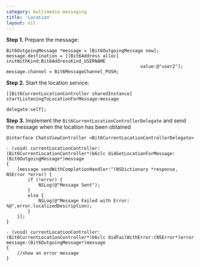 ```yaml
---
category: multimedia messaging
title: 'Location'
layout: nil
---
```


__Step 1.__ Prepare the message: 

```objc
Bit6OutgoingMessage *message = [Bit6OutgoingMessage new];
message.destination = [[Bit6Address alloc] initWithKind:Bit6AddressKind_USERNAME 
                                                  value:@"user2"];
message.channel = Bit6MessageChannel_PUSH;
```

__Step 2.__ Start the location service:

```objc
[[Bit6CurrentLocationController sharedInstance] startListeningToLocationForMessage:message 
                                                                          delegate:self];
```

__Step 3.__ Implement the `Bit6CurrentLocationControllerDelegate` and send the message when the location has been obtained

```objc
@interface ChatsViewController <Bit6CurrentLocationControllerDelegate>
```

```objc
- (void) currentLocationController:(Bit6CurrentLocationController*)b6clc didGetLocationForMessage:(Bit6OutgoingMessage*)message
{
    [message sendWithCompletionHandler:^(NSDictionary *response, NSError *error) {
        if (!error) {
            NSLog(@"Message Sent");
        }
        else {
            NSLog(@"Message Failed with Error: %@",error.localizedDescription);
        }
    }];
}

- (void) currentLocationController:(Bit6CurrentLocationController*)b6clc didFailWithError:(NSError*)error message:(Bit6OutgoingMessage*)message
{
    //show an error message
}
```
